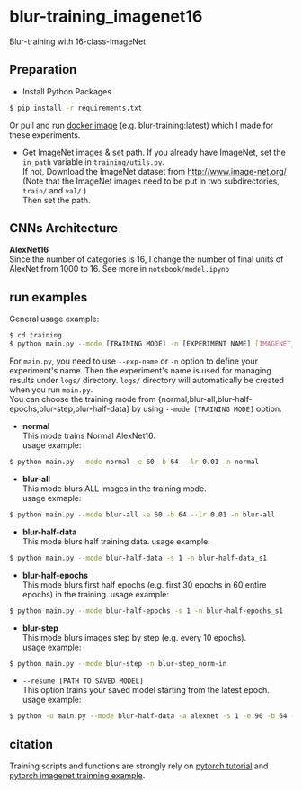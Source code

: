 # blur-training_imagenet16
Blur-training with 16-class-ImageNet

## Preparation
- Install Python Packages  
```bash
$ pip install -r requirements.txt
```
Or pull and run [docker image][docker-blur-training] (e.g. blur-training:latest) which I made for these experiments.  
- Get ImageNet images & set path. If you already have ImageNet, set the `in_path` variable in `training/utils.py`.  
If not, Download the ImageNet dataset from http://www.image-net.org/  
    (Note that the ImageNet images need to be put in two subdirectories, ``train/`` and ``val/``.)  
    Then set the path.
    
## CNNs Architecture
**AlexNet16**  
Since the number of categories is 16, I change the number of final units of AlexNet from 1000 to 16.
See more in `notebook/model.ipynb`

## run examples
General usage example:
```bash
$ cd training
$ python main.py --mode [TRAINING MODE] -n [EXPERIMENT NAME] [IMAGENET_PATH]
```  

For `main.py`, you need to use `--exp-name` or `-n` option to define your experiment's name.
Then the experiment's name is used for managing results under `logs/` directory.
`logs/` directory will automatically be created when you run `main.py`.   
You can choose the training mode from {normal,blur-all,blur-half-epochs,blur-step,blur-half-data} by using `--mode [TRAINING MODE]` option.

- **normal**  
This mode trains Normal AlexNet16.  
usage example:  
```bash
$ python main.py --mode normal -e 60 -b 64 --lr 0.01 -n normal
```

- **blur-all**  
This mode blurs ALL images in the training mode.  
usage exmaple:  
```bash
$ python main.py --mode blur-all -e 60 -b 64 --lr 0.01 -n blur-all
```

- **blur-half-data**    
This mode blurs half training data.
usage example:  
```bash
$ python main.py --mode blur-half-data -s 1 -n blur-half-data_s1
```

- **blur-half-epochs**    
This mode blurs first half epochs (e.g. first 30 epochs in 60 entire epochs) in the training.
usage example:  
```bash
$ python main.py --mode blur-half-epochs -s 1 -n blur-half-epochs_s1
```

- **blur-step**  
This mode blurs images step by step (e.g. every 10 epochs).  
usage example:  
```bash
$ python main.py --mode blur-step -n blur-step_norm-in
```

- `--resume [PATH TO SAVED MODEL]`   
This option trains your saved model starting from the latest epoch.  
usage example:  
```bash
$ python -u main.py --mode blur-half-data -a alexnet -s 1 -e 90 -b 64 --resume ../logs/models/blur-half-data_s1/model_060.pth.tar -n blur-half-data_s1_from60e 
```

## citation
Training scripts and functions are strongly rely on [pytorch tutorial][pytorch-tutorial] and [pytorch imagenet trainning example][pytorch-imagenet].



[pytorch-tutorial]:https://github.com/pytorch/tutorials/blob/master/beginner_source/blitz/cifar10_tutorial.py
[pytorch-imagenet]:https://github.com/pytorch/examples/blob/master/imagenet
[docker-blur-training]:https://hub.docker.com/r/sousquared/blur-training
